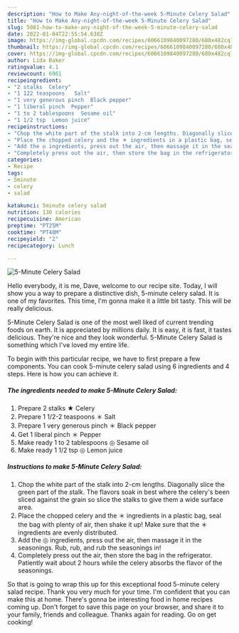 ```yaml
---
description: "How to Make Any-night-of-the-week 5-Minute Celery Salad"
title: "How to Make Any-night-of-the-week 5-Minute Celery Salad"
slug: 5081-how-to-make-any-night-of-the-week-5-minute-celery-salad
date: 2022-01-04T22:55:54.638Z
image: https://img-global.cpcdn.com/recipes/6066109840097280/680x482cq70/5-minute-celery-salad-recipe-main-photo.jpg
thumbnail: https://img-global.cpcdn.com/recipes/6066109840097280/680x482cq70/5-minute-celery-salad-recipe-main-photo.jpg
cover: https://img-global.cpcdn.com/recipes/6066109840097280/680x482cq70/5-minute-celery-salad-recipe-main-photo.jpg
author: Lida Baker
ratingvalue: 4.1
reviewcount: 6961
recipeingredient:
- "2 stalks  Celery"
- "1 122 teaspoons   Salt"
- "1 very generous pinch  Black pepper"
- "1 liberal pinch  Pepper"
- "1 to 2 tablespoons  Sesame oil"
- "1 1/2 tsp  Lemon juice"
recipeinstructions:
- "Chop the white part of the stalk into 2-cm lengths. Diagonally slice the green part of the stalk. The flavors soak in best where the celery&#39;s been sliced against the grain so slice the stalks to give them a wide surface area."
- "Place the chopped celery and the ＊ ingredients in a plastic bag, seal the bag with plenty of air, then shake it up! Make sure that the ＊ ingredients are evenly distributed."
- "Add the ◎ ingredients, press out the air, then massage it in the seasonings. Rub, rub, and rub the seasonings in!"
- "Completely press out the air, then store the bag in the refrigerator. Patiently wait about 2 hours while the celery absorbs the flavor of the seasonings."
categories:
- Recipe
tags:
- 5minute
- celery
- salad

katakunci: 5minute celery salad 
nutrition: 130 calories
recipecuisine: American
preptime: "PT25M"
cooktime: "PT48M"
recipeyield: "2"
recipecategory: Lunch

---
```



![5-Minute Celery Salad](https://img-global.cpcdn.com/recipes/6066109840097280/680x482cq70/5-minute-celery-salad-recipe-main-photo.jpg)

Hello everybody, it is me, Dave, welcome to our recipe site. Today, I will show you a way to prepare a distinctive dish, 5-minute celery salad. It is one of my favorites. This time, I'm gonna make it a little bit tasty. This will be really delicious.

5-Minute Celery Salad is one of the most well liked of current trending foods on earth. It is appreciated by millions daily. It is easy, it is fast, it tastes delicious. They're nice and they look wonderful. 5-Minute Celery Salad is something which I've loved my entire life.




To begin with this particular recipe, we have to first prepare a few components. You can cook 5-minute celery salad using 6 ingredients and 4 steps. Here is how you can achieve it.

<!--inarticleads1-->

##### The ingredients needed to make 5-Minute Celery Salad:

1. Prepare 2 stalks ★ Celery
1. Prepare 1 1/2-2 teaspoons  ＊ Salt
1. Prepare 1 very generous pinch ＊ Black pepper
1. Get 1 liberal pinch ＊ Pepper
1. Make ready 1 to 2 tablespoons ◎ Sesame oil
1. Make ready 1 1/2 tsp ◎ Lemon juice




<!--inarticleads2-->

##### Instructions to make 5-Minute Celery Salad:

1. Chop the white part of the stalk into 2-cm lengths. Diagonally slice the green part of the stalk. The flavors soak in best where the celery&#39;s been sliced against the grain so slice the stalks to give them a wide surface area.
1. Place the chopped celery and the ＊ ingredients in a plastic bag, seal the bag with plenty of air, then shake it up! Make sure that the ＊ ingredients are evenly distributed.
1. Add the ◎ ingredients, press out the air, then massage it in the seasonings. Rub, rub, and rub the seasonings in!
1. Completely press out the air, then store the bag in the refrigerator. Patiently wait about 2 hours while the celery absorbs the flavor of the seasonings.




So that is going to wrap this up for this exceptional food 5-minute celery salad recipe. Thank you very much for your time. I'm confident that you can make this at home. There's gonna be interesting food in home recipes coming up. Don't forget to save this page on your browser, and share it to your family, friends and colleague. Thanks again for reading. Go on get cooking!
